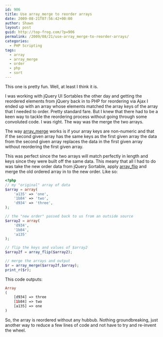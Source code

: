 ```yaml
---
id: 906
title: Use array_merge to reorder arrays
date: 2009-08-21T07:56:42+00:00
author: Shawn
layout: post
guid: http://top-frog.com/?p=906
permalink: /2009/08/21/use-array_merge-to-reorder-arrays/
categories:
  - PHP Scripting
tags:
  - array
  - array_merge
  - order
  - php
  - sort
---
```

This one is pretty fun. Well, at least I think it is. 

I was working with jQuery UI Sortables the other day and getting the reordered elements from jQuery back in to PHP for reordering via Ajax I ended up with an array whose elements matched the array keys of the array that I needed to order. Pretty standard fare. But I knew that there had to be a keen way to tackle the reordering process without going through some convoluted code. I was right. The way was the merge the two arrays.



The way [array_merge](http://php.net/array_merge) works is if your array keys are non-numeric and that if the second given array has the same keys as the first given array the data from the second given array replaces the data in the first given array without reordering the first given array. 

This was perfect since the two arrays will match perfectly in length and keys since they were built off the same data. This meany that all I had to do was take the new order data from jQuery Sortable, apply [array_flip](http://php.net/array_flip) and merge the old ordered array in to the new order. Like so:

``` php
<?php
// my "original" array of data
$array = array(
	'a135' => 'one',
	'1b84' => 'two',
	'd934' => 'three',
);

// the "new order" passed back to us from an outside source
$array2 = array(
	'd934',
	'1b84',
	'a135'
);

// flip the keys and values of $array2
$array2f = array_flip($array2);

// merge the arrays and output
$r = array_merge($array2f,$array);
print_r($r);
```

This code outputs:

``` php
Array
(
    [d934] => three
    [1b84] => two
    [a135] => one
)
```

So, the array is reordered without any hubbub. Nothing groundbreaking, just another way to reduce a few lines of code and not have to try and re-invent the wheel.